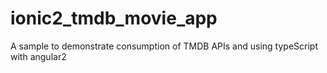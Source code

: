 # ionic2_tmdb_movie_app
A sample to demonstrate consumption of TMDB APIs and using typeScript with angular2

